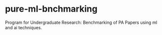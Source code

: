 # pure-ml-bnchmarking
Program for Undergraduate Research: Benchmarking of PA Papers using ml and ai techniques.
